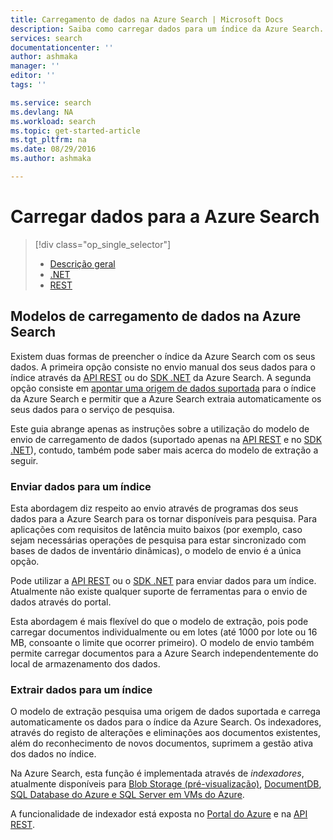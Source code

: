 ```yaml
---
title: Carregamento de dados na Azure Search | Microsoft Docs
description: Saiba como carregar dados para um índice da Azure Search.
services: search
documentationcenter: ''
author: ashmaka
manager: ''
editor: ''
tags: ''

ms.service: search
ms.devlang: NA
ms.workload: search
ms.topic: get-started-article
ms.tgt_pltfrm: na
ms.date: 08/29/2016
ms.author: ashmaka

---
```

# Carregar dados para a Azure Search
> [!div class="op_single_selector"]
> * [Descrição geral](search-what-is-data-import.md)
> * [.NET](search-import-data-dotnet.md)
> * [REST](search-import-data-rest-api.md)
> 
> 

## Modelos de carregamento de dados na Azure Search
Existem duas formas de preencher o índice da Azure Search com os seus dados. A primeira opção consiste no envio manual dos seus dados para o índice através da [API REST](search-import-data-rest-api.md) ou do [SDK .NET](search-import-data-dotnet.md) da Azure Search. A segunda opção consiste em [apontar uma origem de dados suportada](search-indexer-overview.md) para o índice da Azure Search e permitir que a Azure Search extraia automaticamente os seus dados para o serviço de pesquisa.

Este guia abrange apenas as instruções sobre a utilização do modelo de envio de carregamento de dados (suportado apenas na [API REST](search-import-data-rest-api.md) e no [SDK .NET](search-import-data-dotnet.md)), contudo, também pode saber mais acerca do modelo de extração a seguir. 

### Enviar dados para um índice
Esta abordagem diz respeito ao envio através de programas dos seus dados para a Azure Search para os tornar disponíveis para pesquisa. Para aplicações com requisitos de latência muito baixos (por exemplo, caso sejam necessárias operações de pesquisa para estar sincronizado com bases de dados de inventário dinâmicas), o modelo de envio é a única opção.

Pode utilizar a [API REST](https://msdn.microsoft.com/library/azure/dn798930.aspx) ou o [SDK .NET](search-import-data-dotnet.md) para enviar dados para um índice. Atualmente não existe qualquer suporte de ferramentas para o envio de dados através do portal.

Esta abordagem é mais flexível do que o modelo de extração, pois pode carregar documentos individualmente ou em lotes (até 1000 por lote ou 16 MB, consoante o limite que ocorrer primeiro). O modelo de envio também permite carregar documentos para a Azure Search independentemente do local de armazenamento dos dados.

### Extrair dados para um índice
O modelo de extração pesquisa uma origem de dados suportada e carrega automaticamente os dados para o índice da Azure Search. Os indexadores, através do registo de alterações e eliminações aos documentos existentes, além do reconhecimento de novos documentos, suprimem a gestão ativa dos dados no índice.

Na Azure Search, esta função é implementada através de *indexadores*, atualmente disponíveis para [Blob Storage (pré-visualização)](search-howto-indexing-azure-blob-storage.md), [DocumentDB](http://aka.ms/documentdb-search-indexer), [SQL Database do Azure e SQL Server em VMs do Azure](search-howto-connecting-azure-sql-database-to-azure-search-using-indexers-2015-02-28.md).

A funcionalidade de indexador está exposta no [Portal do Azure](search-import-data-portal.md) e na [API REST](https://msdn.microsoft.com/library/azure/dn946891.aspx).

<!--HONumber=Sep16_HO3-->


